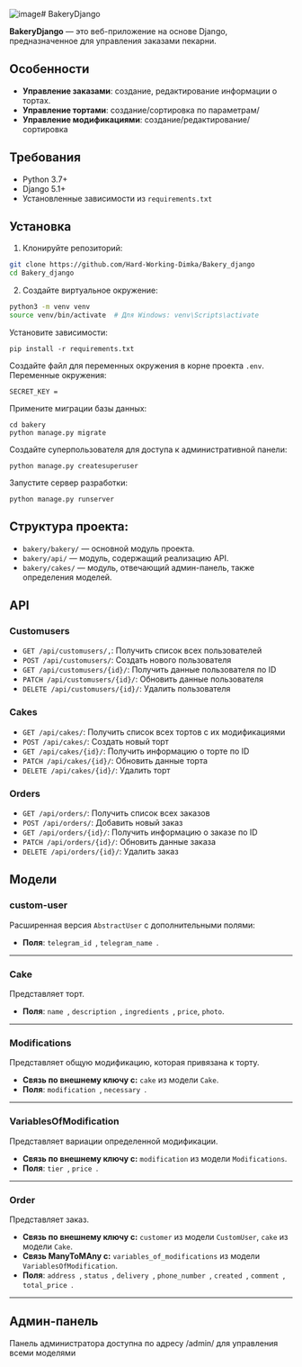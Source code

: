 ![image](https://github.com/user-attachments/assets/088c978a-0915-408e-815d-c6a594959853)# BakeryDjango

**BakeryDjango** — это веб-приложение на основе Django, предназначенное для управления заказами пекарни.

## Особенности

- **Управление заказами**: создание, редактирование информации о тортах.
- **Управление тортами**: создание/сортировка по параметрам/
- **Управление модификациями**: создание/редактирование/сортировка

## Требования

- Python 3.7+
- Django 5.1+
- Установленные зависимости из `requirements.txt`

## Установка

1. Клонируйте репозиторий:

```bash
git clone https://github.com/Hard-Working-Dimka/Bakery_django
cd Bakery_django
```

2. Создайте виртуальное окружение:

```bash
python3 -m venv venv
source venv/bin/activate  # Для Windows: venv\Scripts\activate
```

Установите зависимости:

```
pip install -r requirements.txt
```

Создайте файл для переменных окружения в корне проекта `.env`. Переменные окружения:

```
SECRET_KEY = 
```
Примените миграции базы данных:

```
cd bakery
python manage.py migrate
```

Создайте суперпользователя для доступа к административной панели:

```
python manage.py createsuperuser
```

Запустите сервер разработки:

```
python manage.py runserver
```

## Структура проекта:

* `bakery/bakery/` — основной модуль проекта.
* `bakery/api/` — модуль, содержащий реализацию API.
* `bakery/cakes/` — модуль, отвечающий админ-панель, также определения моделей.

## API

### Customusers

- `GET /api/customusers/,`: Получить список всех пользователей
- `POST /api/customusers/`: Создать нового пользователя
- `GET /api/customusers/{id}/`: Получить данные пользователя по ID
- `PATCH /api/customusers/{id}/`: Обновить данные пользователя
- `DELETE /api/customusers/{id}/`: Удалить пользователя

### Cakes

- `GET /api/cakes/`: Получить список всех тортов с их модификациями
- `POST /api/cakes/`: Создать новый торт
- `GET /api/cakes/{id}/`: Получить информацию о торте по ID
- `PATCH /api/cakes/{id}/`: Обновить данные торта
- `DELETE /api/cakes/{id}/`: Удалить торт

### Orders

- `GET /api/orders/`: Получить список всех заказов
- `POST /api/orders/`: Добавить новый заказ
- `GET /api/orders/{id}/`: Получить информацию о заказе по ID
- `PATCH /api/orders/{id}/`: Обновить данные заказа
- `DELETE /api/orders/{id}/`: Удалить заказ

## Модели

### custom-user

Расширенная версия `AbstractUser` с дополнительными полями:

- **Поля**: `telegram_id `, `telegram_name `.

---

### Cake

Представляет торт.

- **Поля**: `name `, `description `,  `ingredients `, `price`, `photo`.

---

### Modifications

Представляет общую модификацию, которая привязана к торту.

- **Связь по внешнему ключу с:** `cake` из модели `Cake`.
- **Поля**: `modification `, `necessary `.

---

### VariablesOfModification

Представляет вариации определенной модификации.

- **Связь по внешнему ключу с:** `modification` из модели `Modifications`.
- **Поля**: `tier `, `price `.

---

### Order

Представляет заказ.

- **Связь по внешнему ключу с:** `customer` из модели `CustomUser`, `cake` из модели `Cake`.
- **Связь ManyToMAny с:** `variables_of_modifications` из модели `VariablesOfModification`.
- **Поля**: `address `, `status `, `delivery `, `phone_number `, `created `, `comment `, `total_price `.

---
## Админ-панель

Панель администратора доступна по адресу /admin/ для управления всеми моделями
